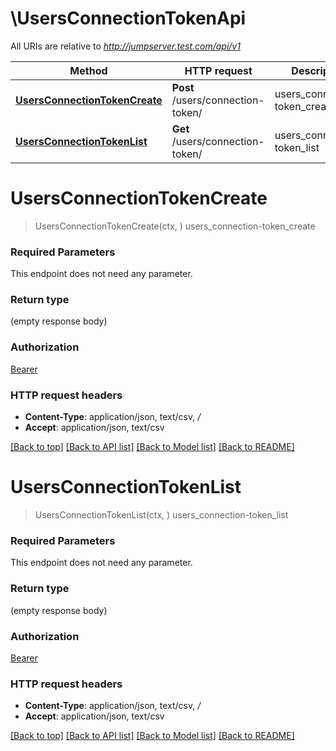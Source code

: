 # \UsersConnectionTokenApi

All URIs are relative to *http://jumpserver.test.com/api/v1*

Method | HTTP request | Description
------------- | ------------- | -------------
[**UsersConnectionTokenCreate**](UsersConnectionTokenApi.md#UsersConnectionTokenCreate) | **Post** /users/connection-token/ | users_connection-token_create
[**UsersConnectionTokenList**](UsersConnectionTokenApi.md#UsersConnectionTokenList) | **Get** /users/connection-token/ | users_connection-token_list


# **UsersConnectionTokenCreate**
> UsersConnectionTokenCreate(ctx, )
users_connection-token_create



### Required Parameters
This endpoint does not need any parameter.

### Return type

 (empty response body)

### Authorization

[Bearer](../README.md#Bearer)

### HTTP request headers

 - **Content-Type**: application/json, text/csv, */*
 - **Accept**: application/json, text/csv

[[Back to top]](#) [[Back to API list]](../README.md#documentation-for-api-endpoints) [[Back to Model list]](../README.md#documentation-for-models) [[Back to README]](../README.md)

# **UsersConnectionTokenList**
> UsersConnectionTokenList(ctx, )
users_connection-token_list



### Required Parameters
This endpoint does not need any parameter.

### Return type

 (empty response body)

### Authorization

[Bearer](../README.md#Bearer)

### HTTP request headers

 - **Content-Type**: application/json, text/csv, */*
 - **Accept**: application/json, text/csv

[[Back to top]](#) [[Back to API list]](../README.md#documentation-for-api-endpoints) [[Back to Model list]](../README.md#documentation-for-models) [[Back to README]](../README.md)


